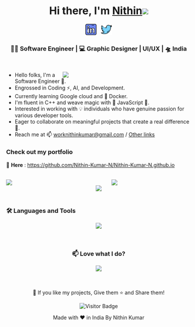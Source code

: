 <div align="center">
   <h1>Hi there, I'm <a href="https://github.com/Nithin-Kumar-N">Nithin</a><img src="https://media.giphy.com/media/hvRJCLFzcasrR4ia7z/giphy.gif" width="25px"></h1>
</div>

<p align="center">
   <a href="https://www.linkedin.com/in/nithin-kumar-n/"><img height="30" src="https://raw.githubusercontent.com/8bithemant/8bithemant/master/linkedin.png?raw=true"></a>&nbsp;&nbsp;
    <a href="https://twitter.com/royannsm"><img height="30" src="https://raw.githubusercontent.com/8bithemant/8bithemant/master/twitter.png?raw=true"></a> 
</p> 

<div align="center">
   <h3> 👩‍💻 Software Engineer | 💻 Graphic Designer | UI/UX | 🛸 India  </h3>
</div>


<br>

<div>
   <img align="right" width=350px src="https://cdn.dribbble.com/users/3622080/screenshots/15648952/media/e11ca617ad5b2da061ec8367cb9a5f56.gif" />
<div>

- Hello folks, I'm a Software Engineer 🚀.
- Engrossed in Coding ⚡, AI, and Development.
- Currently learning Google cloud and  🐳 Docker.
- I'm fluent in C++ and weave magic with 💛 JavaScript 💛.
- Interested in working with 💡 individuals who have genuine passion for various developer tools. 
- Eager to collaborate on meaningful projects that create a real difference 💞️.
- Reach me at 📫 worknithinkumar@gmail.com / [Other links](https://bento.me/nithinkumar)

</div>
</div>
<!--
### Google cloud badges!   
[![An image of @nithinkumarn's Holopin badges, which is a link to view their full Holopin profile](https://holopin.me/nithinkumarn)](https://holopin.io/@nithinkumarn)
   
<!-- 🔗 To know more about me, you can check out my <a href="https://github.com/Nithin-Kumar-N/Nithin-Kumar-N.github.io"> 
**Portfolio Website** </a> -->


###      Check out my portfolio
🔗 **Here** : https://github.com/Nithin-Kumar-N/Nithin-Kumar-N.github.io

</p>

<br>

<div style="display: flex; justify-content: space-between;">
   
   <img src="https://github-readme-streak-stats.herokuapp.com/?user=Nithin-Kumar-N&theme=dark&count_private=true&bg_color=0d1116&title_color=ce09ec&text_color=a4aacb&icon_color=007ec6" style="width: 51%;"/>

   <img src="https://github-readme-stats.vercel.app/api/top-langs/?username=Nithin-Kumar-N&layout=compact&theme=dark&count_private=true" style="width: 43%;"/>
</div>

<div align="center">

   <img src="https://github-readme-stats.vercel.app/api?username=Nithin-Kumar-N&theme=dark&hide_border=false&include_all_commits=false&count_private=false" style="width:51%"/>
</div>

<br>

<!--
### 🔨 Check out my recent pull requests
- [Added a New Text](https://github.com/Nithin-Kumar-N/github/pull/1) [Enhancement ✨] on [github](https://github.com/Nithin-Kumar-N/github/tree/newbranch2)

### 🚀  Check out my projects
- [Nithin-Kumar-N/Image-Classification-using-CNN](https://github.com/Nithin-Kumar-N/Image-Classification-using-CNN) - 🍔 My First Ml project
- [ayushichoudhary-19/myportfolio](https://github.com/ayushichoudhary-19/myportfolio) - 👀 My Personal Portfoliio

-->

### 🛠️ Languages and Tools
<p align="center">
  <a href="https://skillicons.dev">
    <img src="https://skillicons.dev/icons?i=html,css,js,react,tailwind,redux,firebase,appwrite,mongodb,mysql,nodejs,express,postman,docker,cpp,py,java,git,github,vscode,figma&perline=8" />
  </a>
</p>

<!--
<p align="center">
  <img src="https://img.icons8.com/color/96/000000/html-5.png" alt="HTML" style="margin: 10px;">
  <img src="https://img.icons8.com/color/96/000000/css3.png" alt="CSS" style="margin: 10px;">
  <img src="https://img.icons8.com/color/96/000000/javascript.png" alt="JavaScript (JS)" style="margin: 10px;">
  <img src="https://img.icons8.com/color/96/000000/firebase.png" alt="Firebase" style="margin: 10px;">
  <img src="https://img.icons8.com/color/96/000000/react-native.png" alt="react native" style="margin: 0px;">
</p>
<p align="center">
  <img src="https://img.icons8.com/color/96/000000/tailwindcss.png" alt="JavaScript (JS)" style="margin: 10px;">
  <img src="https://img.icons8.com/color/96/000000/postgreesql.png" alt="PostgreSQL" style="margin: 10px;">
  <img src="https://img.icons8.com/color/96/000000/c-plus-plus-logo.png" alt="C++" style="margin: 10px;">
  <img src="https://img.icons8.com/color/96/000000/python.png" alt="Python" style="margin: 10px;">
  <img src="https://img.icons8.com/color/96/000000/visual-studio-code-2019.png" alt="VS Code" style="margin: 10px;">
</p>
-->

<br>

<div align="center">
   
### 📫 Love what I do? 
<a href="https://liberapay.com/nithinkumar/donate" target="_blank"><img src="https://cdn.buymeacoffee.com/buttons/v2/default-red.png" width="150" ></a>
</div>
<br>

<p align="center">💙 If you like my projects, Give them ⭐ and Share them!</p>

<div align="center">
   
![Visitor Badge](https://visitor-badge.laobi.icu/badge?page_id=Nithin-Kumar-N&left_color=Purple&right_color=#e754808)

                
</div>

<p align="center">Made with ❤️ in India By Nithin Kumar</p>
